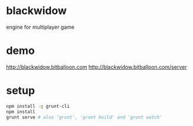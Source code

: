 # blackwidow
engine for multiplayer game

# demo
http://blackwidow.bitballoon.com
http://blackwidow.bitballoon.com/server

# setup
```bash
npm install -g grunt-cli
npm install
grunt serve # also 'grunt', 'grunt build' and 'grunt watch'
```
